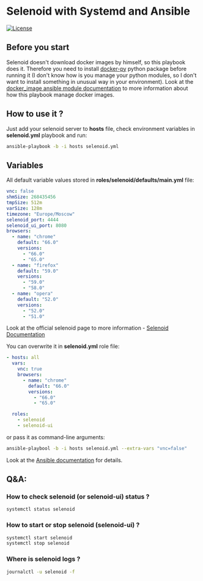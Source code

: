 # Selenoid with Systemd and Ansible

[![License](https://img.shields.io/badge/license-MIT-blue.svg)](https://opensource.org/licenses/MIT)

## Before you start

Selenoid doesn't download docker images by himself, so this playbook does it. Therefore you need to install
[docker-py](https://pypi.org/project/docker-py/) python package before running it (I don't know how is you manage your python modules, so I don't want to 
install something in unusual way in your environment). Look at the 
[docker_image ansible module documentation](http://docs.ansible.com/ansible/latest/modules/docker_image_module.html)
to more information about how this playbook manage docker images.

## How to use it ?

Just add your selenoid server to **hosts** file, check environment variables in **selenoid.yml** playbook and run:
```bash
ansible-playbook -b -i hosts selenoid.yml
```

## Variables

All default variable values stored in **roles/selenoid/defaults/main.yml** file:

```yaml
vnc: false
shmSize: 268435456
tmpSize: 512m
varSize: 128m
timezone: "Europe/Moscow"
selenoid_port: 4444
selenoid_ui_port: 8080
browsers:
  - name: "chrome"
    default: "66.0"
    versions:
      - "66.0"
      - "65.0"
  - name: "firefox"
    default: "59.0"
    versions:
      - "59.0"
      - "58.0"
  - name: "opera"
    default: "52.0"
    versions:
      - "52.0"
      - "51.0"

```

Look at the official selenoid page to more information - [Selenoid Documentation](https://aerokube.com/selenoid/latest/#_configuration)

You can overwrite it in **selenoid.yml** role file:

```yaml
- hosts: all
  vars:
    vnc: true
    browsers:
      - name: "chrome"
        default: "66.0"
        versions:
          - "66.0"
          - "65.0"

  roles:
    - selenoid
    - selenoid-ui
```

or pass it as command-line arguments:

```bash
ansible-playbool -b -i hosts selenoid.yml --extra-vars "vnc=false"
```

Look at the [Ansible documentation](http://docs.ansible.com/ansible/latest/user_guide/playbooks_variables.html) for details.


## Q&A:

### How to check selenoid (or selenoid-ui) status ?
```bash
systemctl status selenoid
```

### How to start or stop selenoid (selenoid-ui) ?
```bash
systemctl start selenoid
systemctl stop selenoid
```

### Where is selenoid logs ?
```bash
journalctl -u selenoid -f
```
